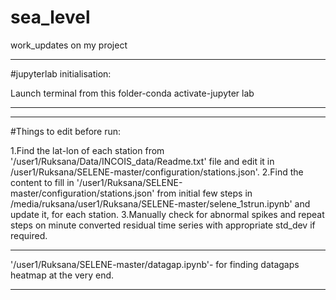 # sea_level
work_updates on my project
***************************************************************************************************************************************************************************************
#jupyterlab initialisation:

Launch terminal from this folder-conda activate-jupyter lab

***************************************************************************************************************************************************************************************




**************************************************************************************************************************************************************************************
#Things to edit before run:


1.Find the lat-lon of each station from '/user1/Ruksana/Data/INCOIS_data/Readme.txt' file and edit it in /user1/Ruksana/SELENE-master/configuration/stations.json'.
2.Find the content to fill in '/user1/Ruksana/SELENE-master/configuration/stations.json' from initial few steps in /media/ruksana/user1/Ruksana/SELENE-master/selene_1strun.ipynb' and update it, for each station.
3.Manually check for abnormal spikes and repeat steps on minute converted residual time series with appropriate std_dev if required.
***************************************************************************************************************************************************************************************

'/user1/Ruksana/SELENE-master/datagap.ipynb'- for finding datagaps heatmap at the very end.

***************************************************************************************************************************************************************************************
